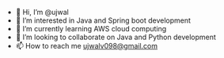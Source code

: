 - 👋 Hi, I’m @ujwal
- 👀 I’m interested in Java and Spring boot development
- 🌱 I’m currently learning AWS cloud computing
- 💞️ I’m looking to collaborate on Java and Python development
- 📫 How to reach me ujwalv098@gmail.com

<!---
usv240/usv240 is a ✨ special ✨ repository because its `README.md` (this file) appears on your GitHub profile.
You can click the Preview link to take a look at your changes.
--->
